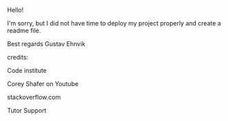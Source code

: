Hello!

I'm sorry, but I did not have time to deploy my project properly and create a readme file.

Best regards
Gustav Ehnvik

credits:

Code institute

Corey Shafer on Youtube

stackoverflow.com

Tutor Support

